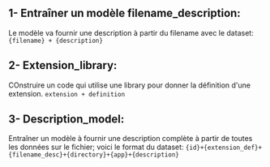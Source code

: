 ## 1- Entraîner un modèle filename_description:
Le modèle va fournir une description à partir du filename avec le dataset:
`{filename} + {description}`

## 2- Extension_library:
COnstruire un code qui utilise une library pour donner la définition d'une extension.
`extension + definition`

## 3- Description_model:
Entraîner un modèle à fournir une description complète à partir de toutes les données sur le fichier; voici le format du dataset:
`{id}+{extension_def}+{filename_desc}+{directory}+{app}+{description}`